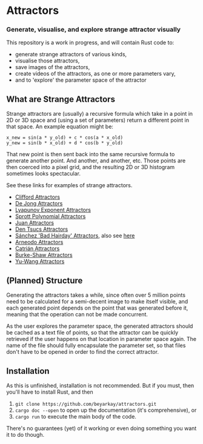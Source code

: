 # Attractors

### Generate, visualise, and explore strange attractor visually

This repository is a work in progress, and will contain Rust code to:

- generate strange attractors of various kinds,
- visualise those attractors,
- save images of the attractors,
- create videos of the attractors, as one or more parameters vary,
- and to 'explore' the parameter space of the attractor

## What are Strange Attractors
Strange attractors are (usually) a recursive formula which take in a point in
2D or 3D space and (using a set of parameters) return a different point in that
space. An example equation might be:
```
x_new = sin(a * y_old) + c * cos(a * x_old)
y_new = sin(b * x_old) + d * cos(b * y_old)
```

That new point is then sent back into the same recursive formula to generate
another point. And another, and another, etc. Those points are then coerced
into a pixel grid, and the resulting 2D or 3D histogram sometimes looks
spectacular.

See these links for examples of strange attractors.

- [Clifford Attractors](http://paulbourke.net/fractals/clifford/)
- [De Jong Attractors](http://paulbourke.net/fractals/peterdejong/)
- [Lyapunov Exponent Attractors](http://paulbourke.net/fractals/lyapunov/)
- [Sprott Polynomial Attractors](http://paulbourke.net/fractals/sprott/)
- [Juan Attractors](http://paulbourke.net/fractals/juan2/)
- [Den Tsucs Attractors](http://paulbourke.net/fractals/tsucs/)
- [Sánchez 'Bad Hairday' Attractors](http://paulbourke.net/fractals/2dmap/), also see
[here](https://www.r-bloggers.com/2019/10/strange-attractors-an-r-experiment-about-maths-recursivity-and-creative-coding/)
- [Arneodo Attractors](http://paulbourke.net/fractals/arneodo/)
- [Catrián Attractors](http://paulbourke.net/fractals/JuanCatrian/)
- [Burke-Shaw Attractors](http://paulbourke.net/fractals/burkeshaw/)
- [Yu-Wang Attractors](http://paulbourke.net/fractals/yuwang/)

## (Planned) Structure
Generating the attractors takes a while, since often over 5 million points need
to be calculated for a semi-decent image to make itself visible, and each
generated point depends on the point that was generated before it, meaning that
the operation can not be made concurrent.

As the user explores the parameter space, the generated attractors should be
cached as a text file of points, so that the attractor can be quickly retrieved
if the user happens on that location in parameter space again. The name of the
file should fully encapsulate the parameter set, so that files don't have to be
opened in order to find the correct attractor.

## Installation

As this is unfinished, installation is not recommended. But if you must, then
you'll have to install Rust, and then

1. `git clone https://github.com/beyarkay/attractors.git`
2. `cargo doc --open` to open up the documentation (it's comprehensive), or
3. `cargo run` to execute the main body of the code.

There's no guarantees (yet) of it working or even doing something you want it
to do though.


